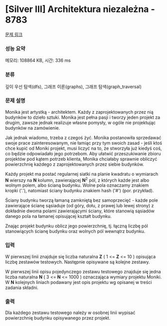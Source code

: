 # [Silver III] Architektura niezależna - 8783 

[문제 링크](https://www.acmicpc.net/problem/8783) 

### 성능 요약

메모리: 108864 KB, 시간: 336 ms

### 분류

깊이 우선 탐색(dfs), 그래프 이론(graphs), 그래프 탐색(graph_traversal)

### 문제 설명

<p>Monika jest artystką - architektem. Każdy z zaprojektowanych przez nią budynków to dzieło sztuki. Monika jest pełna pasji i tworzy jeden projekt za drugim, zawsze jednak realizuje własne pomysły, w ogóle nie projektując budynków na zamówienie.</p>

<p>Jak jednak wiadomo, trzeba z czegoś żyć. Monika postanowiła sprzedawać swoje prace zainteresowanym, nie łamiąc przy tym swoich zasad - jeśli ktoś chce kupić od Moniki projekt, musi liczyć na to, że stworzyła już kiedyś coś, co będzie odpowiadało jego potrzebom. Aby ułatwić przeszukiwanie zbioru projektów pod kątem potrzeb klienta, Monika chciałaby sprawnie obliczyć powierzchnię każdego z zaprojektowanych przez siebie budynków.</p>

<p>Każdy projekt ma postać regularnej siatki na planie kwadratu o wymiarach <strong>N</strong> wierszy na <strong>N</strong> kolumn, zawierającej <strong>N</strong><sup>2</sup> pól, z których każde jest albo wolnym polem, albo ścianą budynku. Wolne pola oznaczamy znakiem kropki ('.'), natomiast ściany budynku znakiem hash ('#') (por. przykład).</p>

<p>Ściany budynku tworzą łamaną zamkniętą bez samoprzecięć - każde pole zawierające ścianę sąsiaduje (od góry, dołu, z prawej lub lewej strony) z dokładnie dwoma polami zawierającymi ściany, które stanowią sąsiadów danego pola na łamanej opisującej kształt budynku.</p>

<p>Znając projekt budynku oblicz jego powierzchnię, tj. łączną liczbę pól stanowiących ścianę budynku oraz wolnych pól wewnątrz budynku.</p>

### 입력 

 <p>W pierwszej linii znajduje się liczba naturalna <strong>Z</strong> ( 1 <= <strong>Z</strong> <= 10 ) opisująca liczbę zestawów testowych. Następnie opisywane są kolejne zestawy.</p>

<p>W pierwszej linii opisu pojedynczego zestawu testowego znajduje się jedna liczba naturalna <strong>N</strong> ( 3 <= <strong>N</strong> <= 1000 ) oznaczająca wymiary projektu Moniki. W <strong>N</strong> kolejnych liniach podawany jest opis projektu wg opisanej w treści zadania składni.</p>

### 출력 

 <p>Dla każdego zestawu testowego należy w osobnej linii wypisać powierzchnię budynku opisywanego przez projekt.</p>

